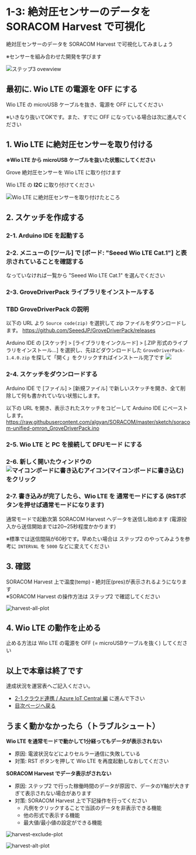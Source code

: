 # 1-3: 絶対圧センサーのデータを SORACOM Harvest で可視化

絶対圧センサーのデータを SORACOM Harvest で可視化してみましょう

※センサーを組み合わせた開発を学びます

![ステップ3 ovewview](https://docs.google.com/drawings/d/e/2PACX-1vTWiU1rTH1oXMWIDuFoNhC6d0EJ3guDcLRi8jjTBFQEhoBvUaub9eQnkpX0eAKLwz9u78lWKVGccuD3/pub?w=480&h=360)

## 最初に. Wio LTE の電源を OFF にする

Wio LTE の microUSB ケーブルを抜き、電源を OFF にしてください

※いきなり抜いてOKです。また、すでに OFF になっている場合は次に進んでください

## 1. Wio LTE に絶対圧センサーを取り付ける

**※Wio LTE から microUSB ケーブルを抜いた状態にしてください**

Grove 絶対圧センサーを Wio LTE に取り付けます

Wio LTE の **I2C** に取り付けてください

![Wio LTE に絶対圧センサーを取り付けたところ](https://docs.google.com/drawings/d/e/2PACX-1vTZiJ7ep0q7IR2KoNJPnvHcTA_JMGEWTn5qwrlp8AC2YLAtETPRAGXss98LMKm061OlM76hDasUyIoS/pub?w=640&h=480)

<h2 id="sketch">2. スケッチを作成する</h2>

### 2-1. Arduino IDE を起動する

### 2-2. メニューの [ツール] で [ボード: "Seeed Wio LTE Cat.1"] と表示されていることを確認する

なっていなければ一覧から "Seeed Wio LTE Cat.1" を選んでください

### 2-3. GroveDriverPack ライブラリをインストールする

### TBD GroveDriverPack の説明

以下の URL より `Source code(zip)` を選択して zip ファイルをダウンロードします。
https://github.com/SeeedJP/GroveDriverPack/releases

Arduino IDE の [スケッチ] > [ライブラリをインクルード] > [.ZIP 形式のライブラリをインストール…] を選択し、先ほどダウンロードした `GroveDriverPack-1.4.0.zip` を探して「開く」をクリックすればインストール完了です
![](https://docs.google.com/drawings/d/e/2PACX-1vSyvtSl8JWQO_D5-pkwQsp0YVrrWOU76GlZohHURcIIEU-5W3PreVa9tCTUyYI94mId_y5zICWpC6xJ/pub?w=555&h=273)

### 2-4. スケッチをダウンロードする

Arduino IDE で [ファイル] > [新規ファイル] で新しいスケッチを開き、全て削除して何も書かれていない状態にします。

以下の URL を開き、表示されたスケッチをコピーして Arduino IDE にペーストします。
https://raw.githubusercontent.com/algyan/SORACOM/master/sketch/soracom-unified-omron_GroveDriverPack.ino

### 2-5. Wio LTE と PC を接続して DFUモード にする

### 2-6. 新しく開いたウィンドウの ![マイコンボードに書き込むアイコン](https://docs.google.com/drawings/d/e/2PACX-1vQiO83cFcX3LCXeioiTiaao57T4SGiIV6XZzcBP6poTwssCxmo7hLpoMh5qG3btyqgzs8Q-lAoE6Q0f/pub?w=100&h=100)(マイコンボードに書き込む) をクリック

### 2-7. 書き込みが完了したら、Wio LTE を 通常モードにする (RSTボタンを押せば通常モードになります)

通常モードで起動次第 SORACOM Harvest へデータを送信し始めます (電源投入から送信開始までは20~25秒程度かかります)

※標準では送信間隔が60秒です。早めたい場合は ステップ2 のやってみようを参考に `INTERVAL` を `5000` などに変えてください

## 3. 確認

SORACOM Harvest 上で温度(temp)・絶対圧(pres)が表示されるようになります  
※SORACOM Harvest の操作方法は ステップ2 で確認してください

![harvest-all-plot](https://docs.google.com/drawings/d/e/2PACX-1vSwebGsd_kOHhagej9sCP5WEVVYZt45KKKa_vgd343pLYyIMj95sFvdMtDtDSe3eixfDjJBizt3wlS5/pub?w=674&h=333)

## 4. Wio LTE の動作を止める

止める方法は Wio LTE の電源を OFF (= microUSBケーブルを抜く) してください

## 以上で本章は終了です

達成状況を運営表へご記入ください。

* [2-1.クラウド連携 / Azure IoT Central 編](../2/1-soracom-beam+azure-iot-central.md) に進んで下さい
* [目次ページへ戻る](../index)

## うまく動かなかったら（トラブルシュート）

**Wio LTE を通常モードで動かして1分経ってもデータが表示されない**

* 原因: 電波状況などによりセルラー通信に失敗している
* 対策: RST ボタンを押して Wio LTE を再度起動しなおしてください

**SORACOM Harvest でデータ表示がされない**

* 原因: ステップ2 で行った稼働時間のデータが原因で、データのY軸が大きすぎて表示されない場合があります
* 対策: SORACOM Harvest 上で下記操作を行ってください
    - 凡例をクリックすることで当該のデータを非表示できる機能
    - 他の形式で表示する機能
    - 最大値/最小値の設定ができる機能

![harvest-exclude-plot](https://docs.google.com/drawings/d/e/2PACX-1vRa8wgI9GtmrCNPLiKhwF6o-tkCTg4QBC3xUBY_nxK3urV4B0r0b5yEsSLWjIy88tJJKAwCQYJVcvGm/pub?w=634&h=300)

![harvest-alt-plot](https://docs.google.com/drawings/d/e/2PACX-1vR_nFPgaTosGb5Ywy0KsNp6d7yP1MHkMcM6uUqT8fuw4WMdsSTn3fct1izl6MjEmeWLDq6yi3_5lnwW/pub?w=731&h=306)
